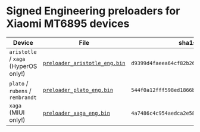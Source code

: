 # Signed Engineering preloaders for Xiaomi MT6895 devices

| Device                               | File                          | sha1sum                                    |
| ------------------------------------ | ----------------------------- | ------------------------------------------ |
| `aristotle` / `xaga` (HyperOS only!) | [`preloader_aristotle_eng.bin`](https://raw.githubusercontent.com/xiaomi-mediatek-devs/mt6895_eng_preloaders/master/preloader_aristotle_eng.bin) | `d9399d4faeea64cf82b2675aa6b26bd8cbd75e36` |
| `plato` / `rubens` / `rembrandt`                   | [`preloader_plato_eng.bin`](https://raw.githubusercontent.com/xiaomi-mediatek-devs/mt6895_eng_preloaders/master/preloader_plato_eng.bin)         | `544f0a12fff598ed1866b695398d3b193b3ffc58` |
| `xaga` (MIUI only!)                  | [`preloader_xaga_eng.bin`](https://raw.githubusercontent.com/xiaomi-mediatek-devs/mt6895_eng_preloaders/master/preloader_xaga_eng.bin)           | `4a7486c4c954aedca2e585ac92e5bd640bfa6bee` |
